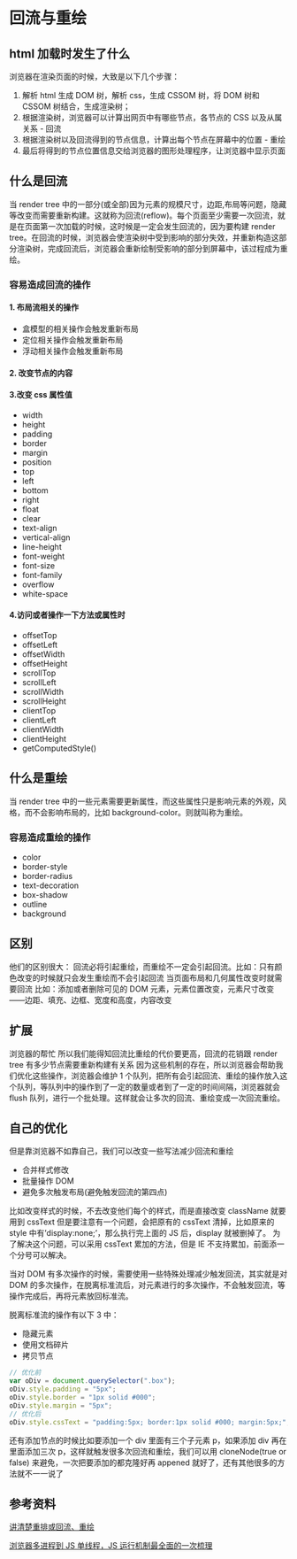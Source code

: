 # 回流与重绘

## html 加载时发生了什么

浏览器在渲染页面的时候，大致是以下几个步骤：

1. 解析 html 生成 DOM 树，解析 css，生成 CSSOM 树，将 DOM 树和 CSSOM 树结合，生成渲染树；
2. 根据渲染树，浏览器可以计算出网页中有哪些节点，各节点的 CSS 以及从属关系 - 回流
3. 根据渲染树以及回流得到的节点信息，计算出每个节点在屏幕中的位置 - 重绘
4. 最后将得到的节点位置信息交给浏览器的图形处理程序，让浏览器中显示页面

## 什么是回流

当 render tree 中的一部分(或全部)因为元素的规模尺寸，边距,布局等问题，隐藏等改变而需要重新构建。这就称为回流(reflow)。每个页面至少需要一次回流，就是在页面第一次加载的时候，这时候是一定会发生回流的，因为要构建 render tree。在回流的时候，浏览器会使渲染树中受到影响的部分失效，并重新构造这部分渲染树，完成回流后，浏览器会重新绘制受影响的部分到屏幕中，该过程成为重绘。

### 容易造成回流的操作

#### 1. 布局流相关的操作

- 盒模型的相关操作会触发重新布局
- 定位相关操作会触发重新布局
- 浮动相关操作会触发重新布局

#### 2. 改变节点的内容

#### 3.改变 css 属性值

- width
- height
- padding
- border
- margin
- position
- top
- left
- bottom
- right
- float
- clear
- text-align
- vertical-align
- line-height
- font-weight
- font-size
- font-family
- overflow
- white-space

#### 4.访问或者操作一下方法或属性时

- offsetTop
- offsetLeft
- offsetWidth
- offsetHeight
- scrollTop
- scrollLeft
- scrollWidth
- scrollHeight
- clientTop
- clientLeft
- clientWidth
- clientHeight
- getComputedStyle()

## 什么是重绘

当 render tree 中的一些元素需要更新属性，而这些属性只是影响元素的外观，风格，而不会影响布局的，比如 background-color。则就叫称为重绘。

### 容易造成重绘的操作

- color
- border-style
- border-radius
- text-decoration
- box-shadow
- outline
- background

## 区别

他们的区别很大：
回流必将引起重绘，而重绘不一定会引起回流。比如：只有颜色改变的时候就只会发生重绘而不会引起回流
当页面布局和几何属性改变时就需要回流
比如：添加或者删除可见的 DOM 元素，元素位置改变，元素尺寸改变——边距、填充、边框、宽度和高度，内容改变

## 扩展

浏览器的帮忙
所以我们能得知回流比重绘的代价要更高，回流的花销跟 render tree 有多少节点需要重新构建有关系
因为这些机制的存在，所以浏览器会帮助我们优化这些操作，浏览器会维护 1 个队列，把所有会引起回流、重绘的操作放入这个队列，等队列中的操作到了一定的数量或者到了一定的时间间隔，浏览器就会 flush 队列，进行一个批处理。这样就会让多次的回流、重绘变成一次回流重绘。

## 自己的优化

但是靠浏览器不如靠自己，我们可以改变一些写法减少回流和重绘

- 合并样式修改
- 批量操作 DOM
- 避免多次触发布局(避免触发回流的第四点)

比如改变样式的时候，不去改变他们每个的样式，而是直接改变 className 就要用到 cssText 但是要注意有一个问题，会把原有的 cssText 清掉，比如原来的 style 中有’display:none;’，那么执行完上面的 JS 后，display 就被删掉了。
为了解决这个问题，可以采用 cssText 累加的方法，但是 IE 不支持累加，前面添一个分号可以解决。

当对 DOM 有多次操作的时候，需要使用一些特殊处理减少触发回流，其实就是对 DOM 的多次操作，在脱离标准流后，对元素进行的多次操作，不会触发回流，等操作完成后，再将元素放回标准流。

脱离标准流的操作有以下 3 中：

- 隐藏元素
- 使用文档碎片
- 拷贝节点

```js
// 优化前
var oDiv = document.querySelector(".box");
oDiv.style.padding = "5px";
oDiv.style.border = "1px solid #000";
oDiv.style.margin = "5px";
// 优化后
oDiv.style.cssText = "padding:5px; border:1px solid #000; margin:5px;";
```

还有添加节点的时候比如要添加一个 div 里面有三个子元素 p，如果添加 div 再在里面添加三次 p，这样就触发很多次回流和重绘，我们可以用 cloneNode(true or false) 来避免，一次把要添加的都克隆好再 appened 就好了，还有其他很多的方法就不一一说了

## 参考资料

[讲清楚重排或回流、重绘](https://zhuanlan.zhihu.com/p/342371522)

[浏览器多进程到 JS 单线程，JS 运行机制最全面的一次梳理](https://www.cnblogs.com/dailc/p/8325991.html)
